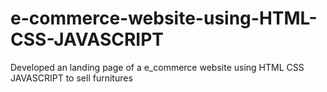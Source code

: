 # e-commerce-website-using-HTML-CSS-JAVASCRIPT
Developed an landing page of a e_commerce website using HTML CSS JAVASCRIPT to sell furnitures

